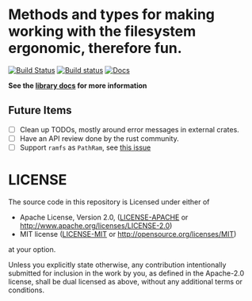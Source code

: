 # Methods and types for making working with the filesystem ergonomic, therefore fun.

[![Build Status](https://travis-ci.org/vitiral/ergo_fs.svg?branch=windows)](https://travis-ci.org/vitiral/ergo_fs)
[![Build status](https://ci.appveyor.com/api/projects/status/vgis54solhygre0n?svg=true)](https://ci.appveyor.com/project/vitiral/path-abs)
[![Docs](https://docs.rs/ergo_fs/badge.svg)](https://docs.rs/ergo_fs)

**See the [library docs](https://docs.rs/ergo_fs) for more information**

## Future Items

- [ ] Clean up TODOs, mostly around error messages in external crates.
- [ ] Have an API review done by the rust community.
- [ ] Support `ramfs` as `PathRam`, see [this issue][ramfs]

[ramfs]: https://github.com/rust-lang-nursery/tempdir/issues/42

# LICENSE
The source code in this repository is Licensed under either of
- Apache License, Version 2.0, ([LICENSE-APACHE](LICENSE-APACHE) or
  http://www.apache.org/licenses/LICENSE-2.0)
- MIT license ([LICENSE-MIT](LICENSE-MIT) or
  http://opensource.org/licenses/MIT)

at your option.

Unless you explicitly state otherwise, any contribution intentionally submitted
for inclusion in the work by you, as defined in the Apache-2.0 license, shall
be dual licensed as above, without any additional terms or conditions.

